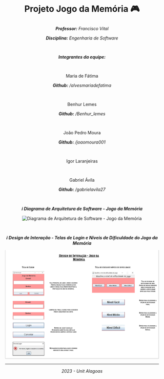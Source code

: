 # <p align="center">Projeto Jogo da Memória 🎮</p>

<p align="center"><i><b>Professor:</b> Francisco Vital</i></p>
<p align="center"><i><b>Disciplina:</b> Engenharia de Software</p></i>
<br>
<p align="center"><b><i>Integrantes da equipe:</i></b></p> 
<br>
<p align="center">Maria de Fátima</p>
<p align="center"><i><b>Github:</b> /alvesmariadefatima</i></p>
<br>
<p align="center">Benhur Lemes</p>
<p align="center"><i><b>Github:</b> /Benhur_lemes</i></p>
<br>
<p align="center">João Pedro Moura</p>
<p align="center"><i><b>Github:</b> /joaomoura001</i></p>
<br>
<p align="center">Igor Laranjeiras</p>
<p align="center"><i></i></p>
<br>
<p align="center">Gabriel Ávila</p>
<p align="center"><i><b>Github:</b> /gabrielavila27</i></p>
<br>
<p align="center"><b><i>ℹ Diagrama de Arquitetura de Software - Jogo da Memória</i></b></p>
<p align="center"><img src="Diagrama Arquitetura de Software - Jogo da Memória.jpg" alt="Diagrama de Arquitetura de Software - Jogo da Memória"></p>
<br>
<p align="center"><b><i>ℹ Design de Interação - Telas de Login e Níveis de Dificuldade do Jogo da Memória</b></i></p>
<p align="center"><img src="Design de Interação - Jogo da Memória.PNG" alt="Design de Interação - Tela de Login e Níveis de Dificuldade do Jogo da Memória"></p>
<hr>
<p align="center"><i>2023 - Unit Alagoas</i></p>

